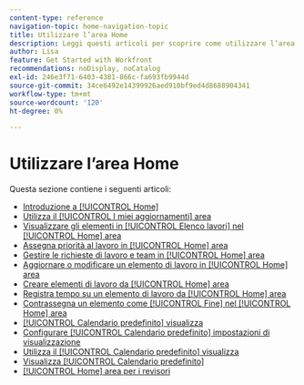 ```yaml
---
content-type: reference
navigation-topic: home-navigation-topic
title: Utilizzare l’area Home
description: Leggi questi articoli per scoprire come utilizzare l’area Home di Adobe Workfront.
author: Lisa
feature: Get Started with Workfront
recommendations: noDisplay, noCatalog
exl-id: 246e3f71-6403-4381-866c-fa693fb9944d
source-git-commit: 34ce6492e14399926aed910bf9ed4d8688904341
workflow-type: tm+mt
source-wordcount: '120'
ht-degree: 0%

---
```


# Utilizzare l’area Home

Questa sezione contiene i seguenti articoli:

* [Introduzione a [!UICONTROL Home]](../../../workfront-basics/using-home/using-the-home-area/get-started-with-home.md)
* [Utilizza il [!UICONTROL I miei aggiornamenti] area](../../../workfront-basics/using-home/using-the-home-area/my-updates-area.md)
* [Visualizzare gli elementi in [!UICONTROL Elenco lavori] nel [!UICONTROL Home] area](../../../workfront-basics/using-home/using-the-home-area/display-items-in-home-work-list.md)
* [Assegna priorità al lavoro in [!UICONTROL Home] area](../../../workfront-basics/using-home/using-the-home-area/prioritize-work-in-home.md)
* [Gestire le richieste di lavoro e team in [!UICONTROL Home] area](../../../workfront-basics/using-home/using-the-home-area/manage-work-and-team-requests-home.md)
* [Aggiornare o modificare un elemento di lavoro in [!UICONTROL Home] area](../../../workfront-basics/using-home/using-the-home-area/update-and-edit-work-item-home.md)
* [Creare elementi di lavoro da [!UICONTROL Home] area](../../../workfront-basics/using-home/using-the-home-area/create-work-items-in-home.md)
* [Registra tempo su un elemento di lavoro da [!UICONTROL Home] area](../../../workfront-basics/using-home/using-the-home-area/log-time-on-work-item-in-home.md)
* [Contrassegna un elemento come [!UICONTROL Fine] nel [!UICONTROL Home] area](../../../workfront-basics/using-home/using-the-home-area/mark-item-done-in-home.md)
* [[!UICONTROL Calendario predefinito] visualizza](../../../workfront-basics/using-home/using-the-home-area/home-calendar-view.md)
* [Configurare [!UICONTROL Calendario predefinito] impostazioni di visualizzazione](../../../workfront-basics/using-home/using-the-home-area/configure-home-calendar-view.md)
* [Utilizza il [!UICONTROL Calendario predefinito] visualizza](../../../workfront-basics/using-home/using-the-home-area/use-home-calendar-view.md)
* [Visualizza [!UICONTROL Calendario predefinito]](../../../workfront-basics/using-home/using-the-home-area/view-home-calendar.md)
* [[!UICONTROL Home] area per i revisori](../../../workfront-basics/using-home/using-the-home-area/home-for-reviewers.md)
